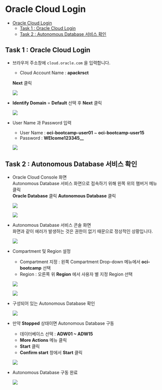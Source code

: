 # Oracle Cloud Login

- [Oracle Cloud Login](#oracle-cloud-login)
	- [Task 1 : Oracle Cloud Login](#task-1--oracle-cloud-login)
	- [Task 2 : Autonomous Database 서비스 확인](#task-2--autonomous-database-서비스-확인)

## Task 1 : Oracle Cloud Login

- 브라우저 주소창에 `cloud.oracle.com` 을 입력합니다.
	- Cloud Account Name : **apackrsct** 

	**Next** 클릭
	
	![](./images/Pastedimage20240321134524.png)

- **Identify Domain** = **Default** 선택 후 **Next** 클릭

	![](./images/Pastedimage20240321134650.png)

- User Name 과 Password 입력
	- User Name : **oci-bootcamp-user01** ~ **oci-bootcamp-user15**
	- Password : **WElcome123345__**

	![](./images/Pastedimage20240321134821.png)

## Task 2 : Autonomous Database 서비스 확인

- Oracle Cloud Console 화면  
	Autonomous Database 서비스 화면으로 접속하기 위해 왼쪽 위의 햄버거 메뉴 클릭   
	**Oracle Database** 클릭
	**Autonomous Database** 클릭

	![](./images/Pastedimage20240321135043.png)

	![](./images/Pastedimage20240321135108.png)


- Autonomous Database 서비스 콘솔 화면  
	화면과 같이 에러가 발생하는 것은 권한이 없기 때문으로 정상적인 상황입니다.

	![](./images/Pastedimage20240321143514.png)

- Compartment 및 Region 설정
	- Compartment 지정 : 왼쪽 Compartment Drop-down 메뉴에서 **oci-bootcamp** 선택
	- Region : 오른쪽 위 **Region** 에서 사용자 별 지정 Region 선택
  

	![](./images/Pastedimage20240321143816.png)

	![](./images/Pastedimage20240321143806.png)

- 구성되어 있는 Autonomous Database 확인

	![](./images/Pastedimage20240321144004.png)

- 만약 **Stopped** 상태이면 Autonomous Database 구동
	- 데이터베이스 선택 : **ADW01 ~ ADW15**
	- **More Actions** 메뉴 클릭
	- **Start** 클릭 
	- **Confirm start** 창에서 **Start** 클릭

	![](./images/Pastedimage20240321144152.png)

- Autonomous Database 구동 완료

	![](./images/Pastedimage20240321144211.png)
